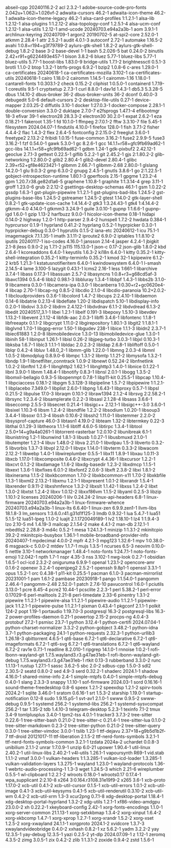 abseil-cpp 20240116.2-2
acl 2.3.2-1
adobe-source-code-pro-fonts 2.042u+1.062i+1.026vf-2
adwaita-cursors 46.2-1
adwaita-icon-theme 46.2-1
adwaita-icon-theme-legacy 46.2-1
alsa-card-profiles 1:1.2.1-1
alsa-lib 1.2.12-1
alsa-plugins 1:1.2.12-2
alsa-topology-conf 1.2.5.1-4
alsa-ucm-conf 1.2.12-1
alsa-utils 1.2.12-1
amd-ucode 20240703.e94a2a3b-1
aom 3.9.1-1
archlinux-keyring 20240709-1
argon2 20190702-5
at-spi2-core 2.52.0-1
atkmm 2.28.4-1
attr 2.5.2-1
audit 4.0.1-3
autoconf 2.72-1
automake 1.16.5-2
avahi 1:0.8+r194+g3f79789-2
aylurs-gtk-shell 1.8.2-2
aylurs-gtk-shell-debug 1.8.2-2
base 3-2
base-devel 1-1
bash 5.2.026-5
bat 0.24.0-2
binutils 2.42+r91+g6224493e457-1
bison 3.8.2-6
bluez 5.77-1
bluez-libs 5.77-1
bluez-utils 5.77-1
boost-libs 1.83.0-9
bridge-utils 1.7.1-2
brightnessctl 0.5.1-3
brotli 1.1.0-2
btop 1.3.2-1
btrfs-progs 6.9.2-1
bzip2 1.0.8-6
c-ares 1.29.0-1
ca-certificates 20240618-1
ca-certificates-mozilla 3.102-1
ca-certificates-utils 20240618-1
cairo 1.18.0-2
cairomm 1.14.5-1
cairomm-1.16 1.18.0-1
cantarell-fonts 1:0.303.1-2
check 0.15.2-2
cliphist 1:0.5.0-1
containerd 1.7.19-1
coreutils 9.5-1
cryptsetup 2.7.3-1
curl 8.8.0-1
dav1d 1.4.3-1
db5.3 5.3.28-5
dbus 1.14.10-2
dbus-broker 36-2
dbus-broker-units 36-2
dconf 0.40.0-3
debugedit 5.0-6
default-cursors 2-2
desktop-file-utils 0.27-1
device-mapper 2.03.25-2
diffutils 3.10-1
docker 1:27.0.3-1
docker-compose 2.28.1-1
double-conversion 3.3.0-2
duktape 2.7.0-7
e2fsprogs 1.47.1-4
efibootmgr 18-3
efivar 39-1
electron28 28.3.3-2
electron30 30.2.0-1
expat 2.6.2-1
eza 0.18.21-1
fakeroot 1.35-1
fd 10.1.0-1
ffmpeg 2:7.0.1-2
fftw 3.3.10-7
file 5.45-1
filesystem 2024.04.07-1
findutils 4.10.0-1
firefox 128.0-1
fish 3.7.1-2
fisher 4.4.4-2
flac 1.4.3-2
flex 2.6.4-5
fontconfig 2:2.15.0-2
freeglut 3.6.0-1
freetype2 2.13.2-2
fribidi 1.0.15-1
fuse-common 3.16.2-1
fuse2 2.9.9-5
fuse3 3.16.2-1
fzf 0.54.0-1
gawk 5.3.0-1
gc 8.2.6-1
gcc 14.1.1+r58+gfc9fb69ad62-1
gcc-libs 14.1.1+r58+gfc9fb69ad62-1
gdbm 1.24-1
gdk-pixbuf2 2.42.12-1
geoclue 2.7.1-3
gettext 0.22.5-1
giflib 5.2.2-1
git 2.45.2-1
gjs 2:1.80.2-2
glib-networking 1:2.80.0-2
glib2 2.80.4-1
glib2-devel 2.80.4-1
glibc 2.39+r52+gf8e4623421-1
glibmm 2.66.7-1
glibmm-2.68 2.80.0-1
glslang 14.2.0-1
glu 9.0.3-2
gmp 6.3.0-2
gnupg 2.4.5-1
gnutls 3.8.6-1
go 2:1.22.5-1
gobject-introspection-runtime 1.80.1-3
gperftools 2.15-1
gpgme 1.23.2-4
gpm 1.20.7.r38.ge82d1a6-5
graphene 1.10.8-1
graphite 1:1.3.14-4
grep 3.11-1
groff 1.23.0-6
grub 2:2.12-2
gsettings-desktop-schemas 46.1-1
gsm 1.0.22-2
gssdp 1.6.3-1
gst-plugin-pipewire 1:1.2.1-1
gst-plugins-bad-libs 1.24.5-2
gst-plugins-base-libs 1.24.5-2
gstreamer 1.24.5-2
gtest 1.14.0-2
gtk-layer-shell 0.8.2-1
gtk-update-icon-cache 1:4.14.4-2
gtk3 1:3.24.43-1
gtk4 1:4.14.4-2
gtkmm-4.0 4.14.0-1
gtkmm3 3.24.9-1
guile 3.0.10-1
gupnp 1:1.6.6-1
gupnp-igd 1.6.0-1
gzip 1.13-2
harfbuzz 9.0.0-1
hicolor-icon-theme 0.18-1
hidapi 0.14.0-2
highway 1.2.0-1
http-parser 2.9.4-2
hunspell 1.7.2-2
hwdata 0.384-1
hyprcursor 0.1.9-1
hyprland 0.41.2-2
hyprlang 0.5.2-1
hyprpicker 0.3.0-1
hyprpicker-debug 0.3.0-1
hyprutils 0.1.5-2
iana-etc 20240612-1
icu 75.1-1
imagemagick 7.1.1.35-1
imath 3.1.11-2
iproute2 6.9.0-2
iptables 1:1.8.10-2
iputils 20240117-1
iso-codes 4.16.0-1
jansson 2.14-4
jasper 4.2.4-1
jbigkit 2.1-8
jless 0.9.0-2
jq 1.7.1-2
js115 115.13.0-1
json-c 0.17-2
json-glib 1.8.0-2
kbd 2.6.4-1
kcoreaddons 6.4.0-1
keyutils 1.6.3-2
ki18n 6.4.0-1
kitty 0.35.2-1
kitty-shell-integration 0.35.2-1
kitty-terminfo 0.35.2-1
kmod 32-1
kpipewire 6.1.2-2
krb5 1.21.3-1
kstatusnotifieritem 6.4.0-1
kwindowsystem 6.4.0-1
l-smash 2.14.5-4
lame 3.100-5
lazygit 0.43.1-1
lcms2 2.16-1
less 1:661-1
libarchive 3.7.4-1
libass 0.17.3-1
libassuan 2.5.7-2
libasyncns 1:0.8+r3+g68cd5af-3
libavc1394 0.5.4-6
libb2 0.98.1-3
libbluray 1.3.4-1
libbpf 1.4.3-1
libbs2b 3.1.0-9
libcamera 0.3.0-1
libcamera-ipa 0.3.0-1
libcanberra 1:0.30+r2+gc0620e4-4
libcap 2.70-1
libcap-ng 0.8.5-2
libcdio 2.1.0-4
libcdio-paranoia 10.2+2.0.2-1
libcloudproviders 0.3.6-1
libcolord 1.4.7-2
libcups 2:2.4.10-1
libdaemon 0.14-6
libdatrie 0.2.13-4
libdeflate 1.20-2
libdispatch 5.10-1
libdisplay-info 0.2.0-1
libdovi 3.3.0-2
libdrm 2.4.122-1
libdvdnav 6.1.1-2
libdvdread 6.1.3-2
libedit 20240517_3.1-1
libei 1.2.1-1
libelf 0.191-3
libepoxy 1.5.10-3
libevdev 1.13.2-1
libevent 2.1.12-4
libfdk-aac 2.0.3-1
libffi 3.4.6-1
libfontenc 1.1.8-1
libfreeaptx 0.1.1-2
libgcrypt 1.11.0-2
libgirepository 1.80.1-3
libgit2 1:1.8.1-1
libglvnd 1.7.0-1
libgpg-error 1.50-1
libgudev 238-1
libice 1.1.1-3
libidn2 2.3.7-1
libiec61883 1.2.0-8
libimobiledevice 1.3.0-13
libimobiledevice-glue 1.3.0-1
libinih 58-1
libinput 1.26.1-1
libisl 0.26-2
libjpeg-turbo 3.0.3-1
libjxl 0.10.3-1
libksba 1.6.7-1
liblc3 1.1.1-1
libldac 2.0.2.3-2
libldap 2.6.8-1
libliftoff 0.5.0-1
liblqr 0.4.2-4
libluv 1.48.0_2-1
libmm-glib 1.22.0-1
libmng 2.0.3-4
libmnl 1.0.5-2
libmodplug 0.8.9.0-6
libmpc 1.3.1-2
libmtp 1.1.21-2
libmysofa 1.3.2-1
libndp 1.9-1
libnetfilter_conntrack 1.0.9-2
libnewt 0.52.24-2
libnfnetlink 1.0.2-2
libnftnl 1.2.6-1
libnghttp2 1.62.1-1
libnghttp3 1.4.0-1
libnice 0.1.22-1
libnl 3.9.0-1
libnm 1.48.4-1
libnotify 0.8.3-1
libnsl 2.0.1-1
libogg 1.3.5-2
libomxil-bellagio 0.9.3-5
libopenmpt 0.7.8-1
libp11-kit 0.25.5-1
libpcap 1.10.4-1
libpciaccess 0.18.1-2
libpgm 5.3.128-3
libpipeline 1.5.7-2
libpipewire 1:1.2.1-1
libplacebo 7.349.0-1
libplist 2.6.0-1
libpng 1.6.43-1
libproxy 0.5.7-1
libpsl 0.21.5-2
libpulse 17.0-3
libraqm 0.10.1-2
libraw1394 2.1.2-4
librsvg 2:2.58.2-1
librsync 1:2.3.4-2
libsamplerate 0.2.2-3
libsasl 2.1.28-4
libsass 3.6.6-1
libseccomp 2.5.5-3
libsecret 0.21.4-1
libsigc++ 2.12.1-1
libsigc++-3.0 3.6.0-1
libsixel 1.10.3-6
libsm 1.2.4-2
libsndfile 1.2.2-2
libsodium 1.0.20-1
libsoup3 3.4.4-1
libsoxr 0.1.3-4
libssh 0.10.6-2
libssh2 1.11.0-1
libstemmer 2.2.0-2
libsysprof-capture 46.0-3
libtasn1 4.19.0-2
libteam 1.32-2
libtermkey 0.22-3
libthai 0.1.29-3
libtheora 1.1.1-6
libtiff 4.6.0-5
libtirpc 1.3.4-1
libtool 2.5.0+14+g9a4a0261-1
libtorrent-rasterbar 1:2.0.10-2
libunibreak 6.1-1
libunistring 1.2-1
libunwind 1.8.1-3
libusb 1.0.27-1
libusbmuxd 2.1.0-1
libutempter 1.2.1-4
libuv 1.48.0-2
libva 2.21.0-1
libvdpau 1.5-3
libverto 0.3.2-5
libvorbis 1.3.7-3
libvpl 2.12.0-1
libvpx 1.14.0-1
libvterm 0.3.3-2
libwacom 2.12.2-1
libwebp 1.4.0-1
libwireplumber 0.5.5-1
libx11 1.8.9-1
libxau 1.0.11-3
libxcb 1.17.0-1
libxcomposite 0.4.6-2
libxcrypt 4.4.36-1
libxcursor 1.2.2-1
libxcvt 0.1.2-2
libxdamage 1.1.6-2
libxdg-basedir 1.2.3-2
libxdmcp 1.1.5-1
libxext 1.3.6-1
libxfixes 6.0.1-2
libxfont2 2.0.6-3
libxft 2.3.8-2
libxi 1.8.1-2
libxinerama 1.1.5-2
libxkbcommon 1.7.0-2
libxkbcommon-x11 1.7.0-2
libxkbfile 1.1.3-1
libxml2 2.13.2-1
libxmu 1.2.1-1
libxpresent 1.0.1-2
libxrandr 1.5.4-1
libxrender 0.9.11-2
libxshmfence 1.3.2-2
libxslt 1.1.42-1
libxss 1.2.4-2
libxt 1.3.0-2
libxtst 1.2.4-2
libxv 1.0.12-2
libxxf86vm 1.1.5-2
libyaml 0.2.5-3
libzip 1.10.1-2
licenses 20240206-1
lilv 0.24.24-2
linux-api-headers 6.8-1
linux-firmware 20240703.e94a2a3b-1
linux-firmware-whence 20240703.e94a2a3b-1
linux-lts 6.6.40-1
linux-zen 6.9.9.zen1-1
llvm-libs 18.1.8-3
lm_sensors 1:3.6.0.r41.g31d1f125-3
lmdb 0.9.32-1
lua 5.4.7-1
lua51 5.1.5-12
lua51-lpeg 1.1.0-2
luajit 2.1.1720049189-1
lv2 1.18.10-1
lz4 1:1.9.4-3
lzo 2.10-5
m4 1.4.19-3
mailcap 2.1.54-2
make 4.4.1-2
man-db 2.12.1-1
mbedtls2 2.28.8-3
md4c 0.5.2-1
mesa 1:24.1.3-1
minizip 1:1.3.1-2
mkinitcpio 39.2-2
mkinitcpio-busybox 1.36.1-1
mobile-broadband-provider-info 20240407-1
mpdecimal 4.0.0-2
mpfr 4.2.1-3
mpg123 1.32.6-1
mpv 1:0.38.0-6
msgpack-c 5.0.0-2
mtdev 1.1.7-1
mujs 1.3.5-1
ncurses 6.5-3
neovim 0.10.0-5
nettle 3.10-1
networkmanager 1.48.4-1
noto-fonts 1:24.7.1-1
noto-fonts-emoji 1:2.042-1
npth 1.7-1
nspr 4.35-3
nss 3.102-1
nwg-look 0.2.7-1
obsidian 1.6.5-1
ocl-icd 2.3.2-2
oniguruma 6.9.9-1
openal 1.23.1-2
opencore-amr 0.1.6-2
openexr 3.2.4-1
openjpeg2 2.5.2-1
openssh 9.8p1-1
openssl 3.3.1-1
opus 1.5.2-1
orc 0.4.38-1
p11-kit 0.25.5-1
pacman 6.1.0-3
pacman-mirrorlist 20231001-1
pam 1.6.1-2
pambase 20230918-1
pango 1:1.54.0-1
pangomm 2.46.4-1
pangomm-2.48 2.52.0-1
patch 2.7.6-10
pavucontrol 1:6.0-1
pciutils 3.13.0-1
pcre 8.45-4
pcre2 10.44-1
pcsclite 2.2.3-1
perl 5.38.2-1
perl-error 0.17029-6
perl-mailtools 2.21-8
perl-timedate 2.33-6
pinentry 1.3.1-2
pipewire 1:1.2.1-1
pipewire-alsa 1:1.2.1-1
pipewire-audio 1:1.2.1-1
pipewire-jack 1:1.2.1-1
pipewire-pulse 1:1.2.1-1
pixman 0.43.4-1
pkgconf 2.1.1-1
polkit 124-2
popt 1.19-1
portaudio 1:19.7.0-3
postgresql 16.3-2
postgresql-libs 16.3-2
power-profiles-daemon 0.21-1
powertop 2.15-2
procps-ng 4.0.4-3
protobuf 27.2-1
psmisc 23.7-1
python 3.12.4-1
python-certifi 2024.07.04-1
python-charset-normalizer 3.3.2-2
python-gobject 3.48.2-1
python-idna 3.7-1
python-packaging 24.1-1
python-requests 2.32.3-1
python-urllib3 1.26.18-3
qbittorrent 4.6.5-1
qt6-base 6.7.2-1
qt6-declarative 6.7.2-1
qt6-imageformats 6.7.2-1
qt6-svg 6.7.2-1
qt6-translations 6.7.2-1
qt6-wayland 6.7.2-2
rav1e 0.7.1-1
readline 8.2.010-1
ripgrep 14.1.0-1
rnnoise 1:0.2-1
rofi-lbonn-wayland-git 1.7.5.wayland3.r3.g47ae31eb-1
rofi-lbonn-wayland-git-debug 1.7.5.wayland3.r3.g47ae31eb-1
rtkit 0.13-3
rubberband 3.3.0-2
runc 1.1.13-1
rustup 1.27.1-1
sassc 3.6.2-5
sbc 2.0-2
sdbus-cpp 1.5.0-3
sdl2 2.30.5-2
seatd 0.8.0-2
sed 4.9-3
serd 0.32.2-1
shaderc 2024.1-1
shadow 4.16.0-1
shared-mime-info 2.4-1
simple-mtpfs 0.4.0-1
simple-mtpfs-debug 0.4.0-1
slang 2.3.3-3
snappy 1.1.10-1
sof-firmware 2024.03-1
sord 0.16.16-1
sound-theme-freedesktop 0.8-6
speex 1.2.1-2
speexdsp 1.2.1-2
spirv-tools 2024.2-1
sqlite 3.46.0-1
sratom 0.6.16-1
srt 1.5.3-2
starship 1.19.0-1
startup-notification 0.12-8
sudo 1.9.15.p5-1
svt-av1 2.1.0-1
swww 0.9.5-2
swww-debug 0.9.5-1
systemd 256.2-1
systemd-libs 256.2-1
systemd-sysvcompat 256.2-1
tar 1.35-2
tdb 1.4.10-3
telegram-desktop 5.2.3-1
texinfo 7.1-2
tmux 3.4-9
tomlplusplus 3.4.0-1
tpm2-tss 4.0.1-1
tracker3 3.7.3-2
tree-sitter 0.22.6-1
tree-sitter-bash 0.21.0-2
tree-sitter-c 0.21.4-1
tree-sitter-lua 0.1.0-2
tree-sitter-markdown 0.2.3-2
tree-sitter-python 0.21.0-2
tree-sitter-query 0.3.0-1
tree-sitter-vimdoc 3.0.0-1
tslib 1.23-1
ttf-dejavu 2.37+18+g9b5d1b2f-7
ttf-droid 20121017-11
ttf-liberation 2.1.5-2
ttf-nerd-fonts-symbols 3.2.1-1
ttf-nerd-fonts-symbols-common 3.2.1-1
tzdata 2024a-2
uchardet 0.0.8-3
unibilium 2.1.1-2
unrar 1:7.0.9-1
unzip 6.0-21
upower 1.90.4-1
util-linux 2.40.2-1
util-linux-libs 2.40.2-1
v4l-utils 1.26.1-1
vapoursynth R69-1
vid.stab 1.1.1-2
vmaf 3.0.0-1
vulkan-headers 1:1.3.285-1
vulkan-icd-loader 1.3.285-1
vulkan-validation-layers 1.3.275-1
wayland 1.23.0-1
wayland-protocols 1.36-1
webrtc-audio-processing-1 1.3-3
wget 1.24.5-3
which 2.21-6
wireplumber 0.5.5-1
wl-clipboard 1:2.2.1-2
wlroots 0.18.0-1
wlroots0.17 0.17.4-1
wpa_supplicant 2:2.10-8
x264 3:0.164.r3108.31e19f9-2
x265 3.6-1
xcb-proto 1.17.0-2
xcb-util 0.4.1-2
xcb-util-cursor 0.1.5-1
xcb-util-errors 1.0.1-2
xcb-util-image 0.4.1-3
xcb-util-keysyms 0.4.1-5
xcb-util-renderutil 0.3.10-2
xcb-util-wm 0.4.2-2
xcb-util-xrm 1.3-3
xcur2png 0.7.1-8
xdg-desktop-portal 1.18.4-1
xdg-desktop-portal-hyprland 1.3.2-2
xdg-utils 1.2.1-1
xf86-video-amdgpu 23.0.0-2
xh 0.22.2-1
xkeyboard-config 2.42-1
xorg-fonts-encodings 1.1.0-1
xorg-server-common 21.1.13-1
xorg-setxkbmap 1.3.4-2
xorg-xinput 1.6.4-2
xorg-xkbcomp 1.4.7-1
xorg-xprop 1.2.7-1
xorg-xrandr 1.5.2-2
xorg-xset 1.2.5-2
xorg-xwayland 24.1.1-1
xorgproto 2024.1-2
xvidcore 1.3.7-3
xwaylandvideobridge 0.4.0-2
xxhash 0.8.2-1
xz 5.6.2-1
yadm 3.2.2-2
yay 12.3.5-1
yay-debug 12.3.5-1
yazi 0.2.5-2
yt-dlp 2024.07.09-1
z 1.12-1
zeromq 4.3.5-2
zimg 3.0.5-1
zix 0.4.2-2
zlib 1:1.3.1-2
zoxide 0.9.4-2
zstd 1.5.6-1
